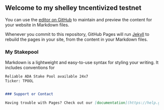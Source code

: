## Welcome to my shelley tncentivized testnet


You can use the [editor on GitHub](https://github.com/Testernode/testingpoolada/edit/master/README.md) to maintain and preview the content for your website in Markdown files.

Whenever you commit to this repository, GitHub Pages will run [Jekyll](https://jekyllrb.com/) to rebuild the pages in your site, from the content in your Markdown files.

### My Stakepool

Markdown is a lightweight and easy-to-use syntax for styling your writing. It includes conventions for

```markdown
Reliable ADA Stake Pool available 24x7
Ticker: TPOOL


### Support or Contact

Having trouble with Pages? Check out our [documentation](https://help.github.com/categories/github-pages-basics/) or [contact support](https://github.com/contact) and we’ll help you sort it out.
